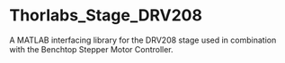 # Thorlabs_Stage_DRV208
A MATLAB interfacing library for the DRV208 stage used in combination with the Benchtop Stepper Motor Controller.
